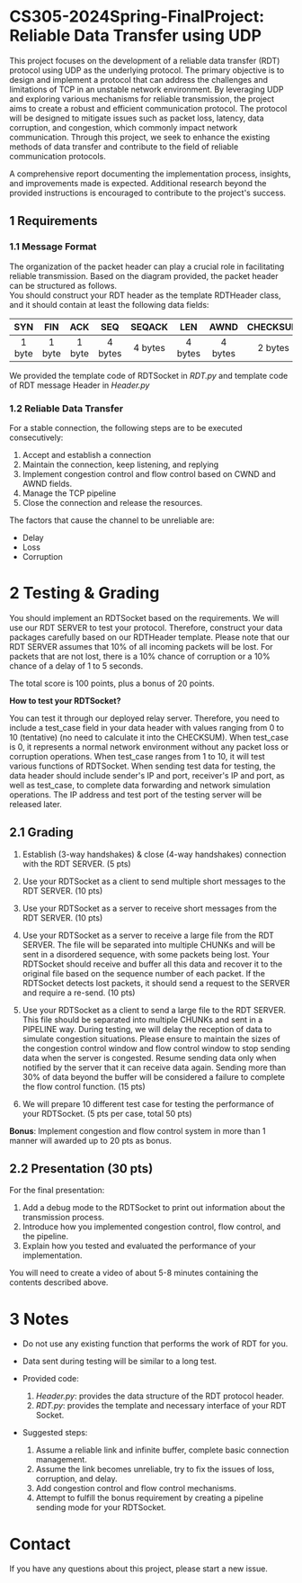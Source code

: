 # CS305-2024Spring-FinalProject: Reliable Data Transfer using UDP

This project focuses on the development of a reliable data transfer (RDT) protocol using UDP as the underlying protocol. The primary objective is to design and implement a protocol that can address the challenges and limitations of TCP in an unstable network environment. By leveraging UDP and exploring various mechanisms for reliable transmission, the project aims to create a robust and efficient communication protocol. The protocol will be designed to mitigate issues such as packet loss, latency, data corruption, and congestion, which commonly impact network communication. Through this project, we seek to enhance the existing methods of data transfer and contribute to the field of reliable communication protocols.

A comprehensive report documenting the implementation process, insights, and improvements made is expected. Additional research beyond the provided instructions is encouraged to contribute to the project's success.

## 1 Requirements

### 1.1 Message Format
<!-- To achieve reliable transmission based on UDP, it is necessary to design appropriate protocol fields within the application layer, which sits above the UDP protocol layer. These protocol fields should be incorporated within the UDP packets to facilitate the implementation of reliable transmission mechanisms.

```
+-------------------------+
|   UDP Datagram           |
+-------------------------+
|   UDP Header             |
+-------------------------+
|   Custom Header          |
+-------------------------+
|   UDP Payload            |
+-------------------------+
``` -->

The organization of the packet header can play a crucial role in facilitating reliable transmission. Based on the diagram provided, the packet header can be structured as follows.    
You should construct your RDT header as the template RDTHeader class, and it should contain at least the following data fields:

|SYN|FIN|ACK|SEQ|SEQACK|LEN|AWND|CHECKSUM|PAYLOAD|
|:-:|:-:|:-:|:-:|:-:|:-:|:-:|:-:|:-:|
|1 byte|1 byte|1 byte|4 bytes|4 bytes|4 bytes|4 bytes|2 bytes|LEN bytes|

We provided the template code of RDTSocket in *RDT.py* and template code of RDT message Header in *Header.py* 

### 1.2 Reliable Data Transfer
For a stable connection, the following steps are to be executed consecutively:

1. Accept and establish a connection
2. Maintain the connection, keep listening, and replying
3. Implement congestion control and flow control based on CWND and AWND fields.
4. Manage the TCP pipeline
5. Close the connection and release the resources.

The factors that cause the channel to be unreliable are:

- Delay
- Loss
- Corruption

# 2 Testing & Grading
You should implement an RDTSocket based on the requirements. We will use our RDT SERVER to test your protocol. Therefore, construct your data packages carefully based on our RDTHeader template. Please note that our RDT SERVER assumes that 10% of all incoming packets will be lost. For packets that are not lost, there is a 10% chance of corruption or a 10% chance of a delay of 1 to 5 seconds.

The total score is 100 points, plus a bonus of 20 points.

**How to test your RDTSocket?**

You can test it through our deployed relay server. Therefore, you need to include a test_case field in your data header with values ranging from 0 to 10 (tentative) (no need to calculate it into the CHECKSUM). When test_case is 0, it represents a normal network environment without any packet loss or corruption operations. When test_case ranges from 1 to 10, it will test various functions of RDTSocket. When sending test data for testing, the data header should include sender's IP and port, receiver's IP and port, as well as test_case, to complete data forwarding and network simulation operations.
The IP address and test port of the testing server will be released later.

## 2.1 Grading
1. Establish (3-way handshakes) & close (4-way handshakes) connection with the RDT SERVER. (5 pts)
2. Use your RDTSocket as a client to send multiple short messages to the RDT SERVER. (10 pts)
3. Use your RDTSocket as a server to receive short messages from the RDT SERVER. (10 pts)
4. Use your RDTSocket as a server to receive a large file from the RDT SERVER. The file will be separated into multiple CHUNKs and will be sent in a disordered sequence, with some packets being lost. Your RDTSocket should receive and buffer all this data and recover it to the original file based on the sequence number of each packet. If the RDTSocket detects lost packets, it should send a request to the SERVER and require a re-send. (10 pts)
5. Use your RDTSocket as a client to send a large file to the RDT SERVER. This file should be separated into multiple CHUNKs and sent in a PIPELINE way. During testing, we will delay the reception of data to simulate congestion situations. Please ensure to maintain the sizes of the congestion control window and flow control window to stop sending data when the server is congested. Resume sending data only when notified by the server that it can receive data again. Sending more than 30% of data beyond the buffer will be considered a failure to complete the flow control function. (15 pts)

6. We will prepare 10 different test case for testing the performance of your RDTSocket. (5 pts per case, total 50 pts)

**Bonus**: Implement congestion and flow control system in more than 1 manner will awarded up to 20 pts as bonus.

## 2.2 Presentation (30 pts)
For the final presentation:
1. Add a debug mode to the RDTSocket to print out information about the transmission process.
2. Introduce how you implemented congestion control, flow control, and the pipeline.
3. Explain how you tested and evaluated the performance of your implementation.

You will need to create a video of about 5-8 minutes containing the contents described above.

# 3 Notes

- Do not use any existing function that performs the work of RDT for you.
- Data sent during testing will be similar to a long test.
- Provided code:

    1. *Header.py*: provides the data structure of the RDT protocol header.
    2. *RDT.py*: provides the template and necessary interface of your RDT Socket.

- Suggested steps:

    1. Assume a reliable link and infinite buffer, complete basic connection management.
    2. Assume the link becomes unreliable, try to fix the issues of loss, corruption, and delay.
    3. Add congestion control and flow control mechanisms.
    4. Attempt to fulfill the bonus requirement by creating a pipeline sending mode for your RDTSocket.

# Contact
If you have any questions about this project, please start a new issue.